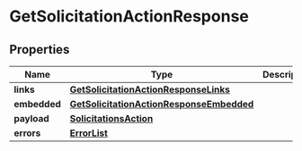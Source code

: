 
# GetSolicitationActionResponse

## Properties
Name | Type | Description | Notes
------------ | ------------- | ------------- | -------------
**links** | [**GetSolicitationActionResponseLinks**](GetSolicitationActionResponseLinks.md) |  |  [optional]
**embedded** | [**GetSolicitationActionResponseEmbedded**](GetSolicitationActionResponseEmbedded.md) |  |  [optional]
**payload** | [**SolicitationsAction**](SolicitationsAction.md) |  |  [optional]
**errors** | [**ErrorList**](../ErrorList.md) |  |  [optional]



